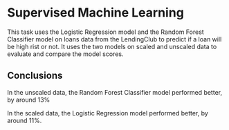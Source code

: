 # Supervised Machine Learning 

This task uses the Logistic Regression model and the Random Forest Classifier model on loans data from the LendingClub to predict if a loan will be high rist or not. It uses the two models on scaled and unscaled data to evaluate and compare the model scores. 

## Conclusions 

In the unscaled data, the Random Forest Classifier model performed better, by around 13% 

In the scaled data, the Logistic Regression model performed better, by around 11%. 

